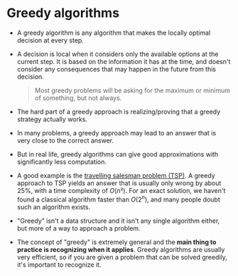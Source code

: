 # Greedy algorithms

- A greedy algorithm is any algorithm that makes the locally optimal decision at every step.
- A decision is local when it considers only the available options at the current step.  It is based on the information it has at the time, and doesn't consider any consequences that may happen in the future from this decision.

    > Most greedy problems will be asking for the maximum or minimum of something, but not always.

- The hard part of a greedy approach is realizing/proving that a greedy strategy actually works. 
- In many problems, a greedy approach may lead to an answer that is very close to the correct answer. 
- But in real life, greedy algorithms can give good approximations with significantly less computation. 
- A good example is the [travelling salesman problem (TSP)](https://en.wikipedia.org/wiki/Travelling_salesman_problem). A greedy approach to TSP yields an answer that is usually only wrong by about 25%, with a time complexity of $O(n²)$. For an exact solution, we haven't found a classical algorithm faster than $O(2^n)$, and many people doubt such an algorithm exists.
- "Greedy" isn't a data structure and it isn't any single algorithm either, but more of a way to approach a problem.
- The concept of "greedy" is extremely general and the **main thing to practice is recognizing when it applies**. Greedy algorithms are usually very efficient, so if you are given a problem that can be solved greedily, it's important to recognize it.